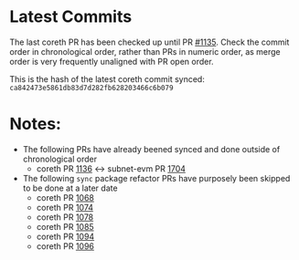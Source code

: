 # Latest Commits 

The last coreth PR has been checked up until PR [#1135](https://github.com/ava-labs/coreth/pull/1135). Check the commit order in chronological order, rather than PRs in numeric order, as merge order is very frequently unaligned with PR open order. 

This is the hash of the latest coreth commit synced: `ca842473e5861db83d7d282fb628203466c6b079`

# Notes: 
- The following PRs have already beened synced and done outside of chronological order
  - coreth PR [1136](https://github.com/ava-labs/coreth/pull/1136) <-> subnet-evm PR [1704](https://github.com/ava-labs/subnet-evm/pull/1704)
- The following `sync` package refactor PRs have purposely been skipped to be done at a later date 
  - coreth PR [1068](https://github.com/ava-labs/coreth/pull/1074)
  - coreth PR [1074](https://github.com/ava-labs/coreth/pull/1074)
  - coreth PR [1078](https://github.com/ava-labs/coreth/pull/1078)
  - coreth PR [1085](https://github.com/ava-labs/coreth/pull/1085)
  - coreth PR [1094](https://github.com/ava-labs/coreth/pull/1093)
  - coreth PR [1096](https://github.com/ava-labs/coreth/pull/1096)